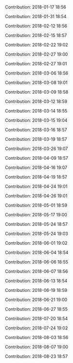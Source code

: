Contribution: 2018-01-17 18:56

Contribution: 2018-01-31 18:54

Contribution: 2018-02-12 18:56

Contribution: 2018-02-15 18:57

Contribution: 2018-02-22 19:02

Contribution: 2018-02-27 19:00

Contribution: 2018-02-27 19:01

Contribution: 2018-03-06 18:56

Contribution: 2018-03-08 19:01

Contribution: 2018-03-09 18:58

Contribution: 2018-03-12 18:59

Contribution: 2018-03-14 18:55

Contribution: 2018-03-15 19:04

Contribution: 2018-03-16 18:57

Contribution: 2018-03-19 18:57

Contribution: 2018-03-26 19:07

Contribution: 2018-04-09 18:57

Contribution: 2018-04-16 19:07

Contribution: 2018-04-19 18:57

Contribution: 2018-04-24 19:01

Contribution: 2018-04-26 19:01

Contribution: 2018-05-01 18:59

Contribution: 2018-05-17 19:00

Contribution: 2018-05-24 18:57

Contribution: 2018-05-24 19:03

Contribution: 2018-06-01 19:02

Contribution: 2018-06-04 18:54

Contribution: 2018-06-06 18:55

Contribution: 2018-06-07 18:56

Contribution: 2018-06-13 18:54

Contribution: 2018-06-19 18:59

Contribution: 2018-06-21 19:00

Contribution: 2018-06-27 18:55

Contribution: 2018-07-20 18:54

Contribution: 2018-07-24 19:02

Contribution: 2018-08-03 18:56

Contribution: 2018-08-07 19:00

Contribution: 2018-08-23 18:57

